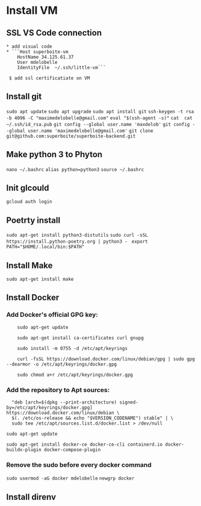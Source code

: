 # Install VM 


## SSL VS Code connection 
    * add visual code
    * ```Host superboite-vm
        HostName 34.125.61.37
        User mdelobelle
        IdentityFile  ~/.ssh/little-vm```

     $ add ssl certificatiate on VM


## Install git
```sudo apt update```
```sudo apt upgrade```
```sudo apt install git```
```ssh-keygen -t rsa -b 4096 -C "maximedelobelle@gmail.com"```
```eval "$(ssh-agent -s)"```
```cat  cat ~/.ssh/id_rsa.pub```
```git config --global user.name 'maxdelob'```
```git config --global user.name 'maximedelobelle@gmail.com'```
```git clone git@github.com:superboite/superboite-backend.git```


## Make python 3 to Phyton 
```nano ~/.bashrc```
```alias python=python3```
```source ~/.bashrc```

## Init glcould
  ```gcloud auth login```

## Poetrty install 
  ```sudo apt-get install python3-distutils```
  ```sudo curl -sSL https://install.python-poetry.org | python3 - ```
  ```export PATH="$HOME/.local/bin:$PATH"```

## Install Make
   ```sudo apt-get install make```


## Install Docker 

### Add Docker's official GPG key:
```
    sudo apt-get update
```
```
    sudo apt-get install ca-certificates curl gnupg
```
```
    sudo install -m 0755 -d /etc/apt/keyrings
```
```
    curl -fsSL https://download.docker.com/linux/debian/gpg | sudo gpg --dearmor -o /etc/apt/keyrings/docker.gpg
```
```
    sudo chmod a+r /etc/apt/keyrings/docker.gpg
```

### Add the repository to Apt sources:

```echo \
  "deb [arch=$(dpkg --print-architecture) signed-by=/etc/apt/keyrings/docker.gpg] https://download.docker.com/linux/debian \
  $(. /etc/os-release && echo "$VERSION_CODENAME") stable" | \
  sudo tee /etc/apt/sources.list.d/docker.list > /dev/null

```
```sudo apt-get update```

```sudo apt-get install docker-ce docker-ce-cli containerd.io docker-buildx-plugin docker-compose-plugin```


### Remove the sudo before every docker command 

```sudo usermod -aG docker mdelobelle```
```newgrp docker```


## Install direnv
